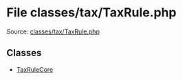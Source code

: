 File classes/tax/TaxRule.php
=========

Source: [classes/tax/TaxRule.php](https://github.com/PrestaShop/PrestaShop/blob/1.5.6.2/classes/tax/TaxRule.php)


Classes
-------

* [TaxRuleCore](class.TaxRuleCore.md)

